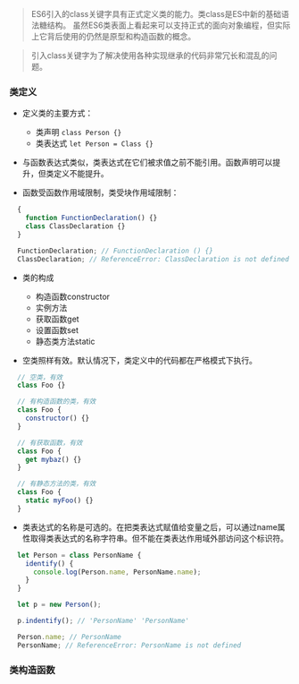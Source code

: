 > ES6引入的class关键字具有正式定义类的能力。类class是ES中新的基础语法糖结构。
> 虽然ES6类表面上看起来可以支持正式的面向对象编程，但实际上它背后使用的仍然是原型和构造函数的概念。

> 引入class关键字为了解决使用各种实现继承的代码非常冗长和混乱的问题。

### 类定义

- 定义类的主要方式：
  - 类声明 `class Person {}`
  - 类表达式 `let Person = Class {}`

- 与函数表达式类似，类表达式在它们被求值之前不能引用。函数声明可以提升，但类定义不能提升。

- 函数受函数作用域限制，类受块作用域限制：

```js
  {
    function FunctionDeclaration() {}
    class ClassDeclaration {}
  }

  FunctionDeclaration; // FunctionDeclaration () {}
  ClassDeclaration; // ReferenceError: ClassDeclaration is not defined
```

- 类的构成
  - 构造函数constructor
  - 实例方法
  - 获取函数get
  - 设置函数set
  - 静态类方法static

- 空类照样有效。默认情况下，类定义中的代码都在严格模式下执行。

```js
  // 空类，有效
  class Foo {}

  // 有构造函数的类，有效
  class Foo {
    constructor() {}
  }

  // 有获取函数，有效
  class Foo {
    get mybaz() {}
  }

  // 有静态方法的类，有效
  class Foo {
    static myFoo() {}
  }
```

- 类表达式的名称是可选的。在把类表达式赋值给变量之后，可以通过name属性取得类表达式的名称字符串。但不能在类表达作用域外部访问这个标识符。

```js
  let Person = class PersonName {
    identify() {
      console.log(Person.name, PersonName.name);
    }
  }

  let p = new Person();

  p.indentify(); // 'PersonName' 'PersonName'

  Person.name; // PersonName
  PersonName; // ReferenceError: PersonName is not defined
```

### 类构造函数